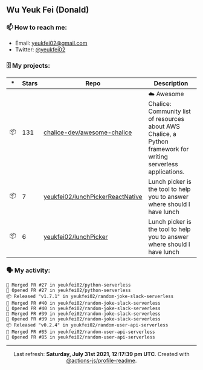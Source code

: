 ## Wu Yeuk Fei (Donald)

### 📫 How to reach me:

- Email: [yeukfei02@gmail.com](yeukfei02@gmail.com)
- Twitter: [@yeukfei02](https://twitter.com/yeukfei02)

### 🗄 My projects:

|*|Stars|Repo|Description|
|---|---|---|---|
| 📦 | 131 | [chalice-dev/awesome-chalice](https://github.com/chalice-dev/awesome-chalice) | ☁️ Awesome Chalice: Community list of resources about AWS Chalice, a Python framework for writing serverless applications. |
| 📦 | 7 | [yeukfei02/lunchPickerReactNative](https://github.com/yeukfei02/lunchPickerReactNative) | Lunch picker is the tool to help you to answer where should I have lunch |
| 📦 | 6 | [yeukfei02/lunchPicker](https://github.com/yeukfei02/lunchPicker) | Lunch picker is the tool to help you to answer where should I have lunch |

### 🗣 My activity:

```
🎉 Merged PR #27 in yeukfei02/python-serverless
💪 Opened PR #27 in yeukfei02/python-serverless
📦 Released "v1.7.1" in yeukfei02/random-joke-slack-serverless
🎉 Merged PR #40 in yeukfei02/random-joke-slack-serverless
💪 Opened PR #40 in yeukfei02/random-joke-slack-serverless
🎉 Merged PR #39 in yeukfei02/random-joke-slack-serverless
💪 Opened PR #39 in yeukfei02/random-joke-slack-serverless
📦 Released "v0.2.4" in yeukfei02/random-user-api-serverless
🎉 Merged PR #85 in yeukfei02/random-user-api-serverless
💪 Opened PR #85 in yeukfei02/random-user-api-serverless
```

---

<p align="center">Last refresh: <b>Saturday, July 31st 2021, 12:17:39 pm UTC</b>. Created with <a href=https://github.com/marketplace/actions/profile-readme>@actions-js/profile-readme</a>.</p>

